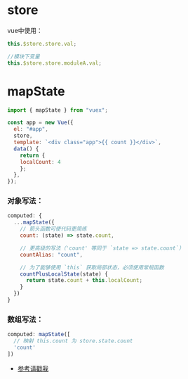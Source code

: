 # store

vue中使用：
```js
this.$store.store.val;

//模块下变量
this.$store.store.moduleA.val;
```

# mapState
```js
import { mapState } from "vuex";

const app = new Vue({
  el: "#app",
  store,
  template: `<div class="app">{{ count }}</div>`,
  data() {
    return {
	localCount: 4
    };
  },
});
```

### 对象写法：
```js
computed: {
  ...mapState({
    // 箭头函数可使代码更简练
    count: (state) => state.count,

    // 更高级的写法（'count' 等同于 `state => state.count`）
    countAlias: "count",

    // 为了能够使用 `this` 获取局部状态，必须使用常规函数
    countPlusLocalState(state) {
      return state.count + this.localCount;
    }
  })
}
```

### 数组写法：
```js
computed: mapState([
  // 映射 this.count 为 store.state.count
  'count'
])
```

- [参考请戳我](https://vuex.vuejs.org/zh/guide/state.html)

